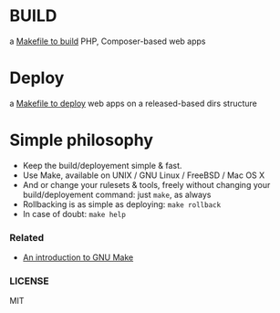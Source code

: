 BUILD
=====

a [Makefile to build](build/) PHP, Composer-based web apps

Deploy
======

a [Makefile to deploy](/deploy) web apps on a released-based dirs structure


Simple philosophy
=================

- Keep the build/deployement simple & fast.
- Use Make, available on UNIX / GNU Linux / FreeBSD / Mac OS X
- And or change your rulesets & tools, freely without changing your build/deployement command: just `make`, as always
- Rollbacking is as simple as deploying: `make rollback`
- In case of doubt: `make help`

### Related

- [An introduction to GNU Make](http://www.gnu.org/software/make/manual/make.html#Introduction)

### LICENSE

MIT
